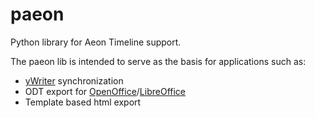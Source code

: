 # paeon
Python library for Aeon Timeline support.

The paeon lib is intended to serve as the basis for applications such as:

* [yWriter](http://www.spacejock.com/yWriter7.html) synchronization
* ODT export for [OpenOffice](https://www.openoffice.org)/[LibreOffice](https://www.libreoffice.org)
* Template based html export
